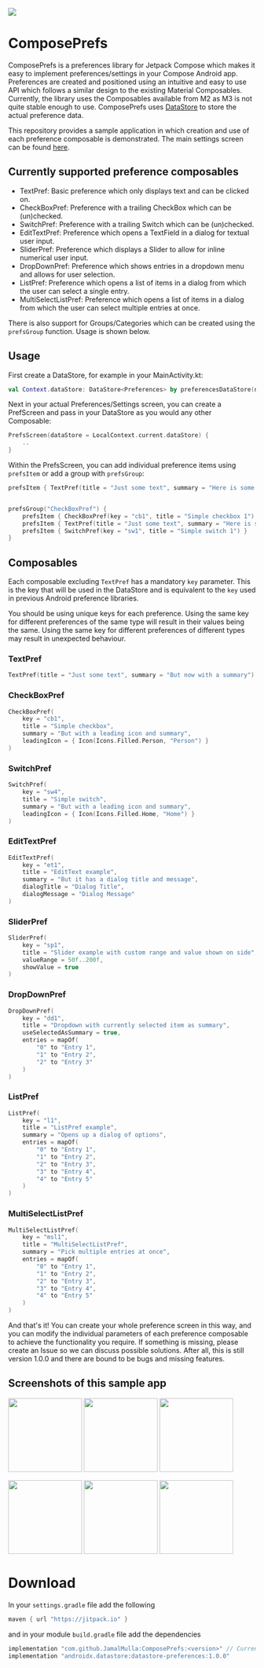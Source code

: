 [![](https://jitpack.io/v/JamalMulla/ComposePrefs.svg)](https://jitpack.io/#JamalMulla/ComposePrefs)

# ComposePrefs

ComposePrefs is a preferences library for Jetpack Compose which makes it easy to implement preferences/settings in your Compose Android app.
Preferences are created and positioned using an intuitive and easy to use API which follows a similar design to the existing Material Composables.
Currently, the library uses the Composables available from M2 as M3 is not quite stable enough to use. 
ComposePrefs uses [DataStore](https://developer.android.com/topic/libraries/architecture/datastore) to store the actual preference data.

This repository provides a sample application in which creation and use of each preference composable is demonstrated. 
The main settings screen can be found [here](https://github.com/JamalMulla/ComposePrefs/blob/master/app/src/main/java/com/jamal/composeprefssample/SettingsScreen.kt).


## Currently supported preference composables
- TextPref: Basic preference which only displays text and can be clicked on.
- CheckBoxPref: Preference with a trailing CheckBox which can be (un)checked.
- SwitchPref: Preference with a trailing Switch which can be (un)checked.
- EditTextPref: Preference which opens a TextField in a dialog for textual user input.
- SliderPref: Preference which displays a Slider to allow for inline numerical user input.
- DropDownPref: Preference which shows entries in a dropdown menu and allows for user selection.
- ListPref: Preference which opens a list of items in a dialog from which the user can select a single entry.
- MultiSelectListPref: Preference which opens a list of items in a dialog from which the user can select multiple entries at once.

There is also support for Groups/Categories which can be created using the `prefsGroup` function. Usage is shown below.

## Usage
First create a DataStore, for example in your MainActivity.kt:
``` kotlin
val Context.dataStore: DataStore<Preferences> by preferencesDataStore(name = "settings")
```

Next in your actual Preferences/Settings screen, you can create a PrefScreen and pass in your DataStore as you would any other Composable:
``` kotlin
PrefsScreen(dataStore = LocalContext.current.dataStore) {
    ..
}
```

Within the PrefsScreen, you can add individual preference items using `prefsItem` or add a group with `prefsGroup`:
``` kotlin
prefsItem { TextPref(title = "Just some text", summary = "Here is some summary text") }


prefsGroup("CheckBoxPref") {
    prefsItem { CheckBoxPref(key = "cb1", title = "Simple checkbox 1") }
    prefsItem { TextPref(title = "Just some text", summary = "Here is some summary text") }
    prefsItem { SwitchPref(key = "sw1", title = "Simple switch 1") }
}
```

## Composables
Each composable excluding `TextPref` has a mandatory `key` parameter. 
This is the key that will be used in the DataStore and is equivalent to the `key` used in previous Android preference libraries. 

You should be using unique keys for each preference. Using the same key for different preferences of the same type will result in their values being the same. 
Using the same key for different preferences of different types may result in unexpected behaviour.

### TextPref
``` kotlin
TextPref(title = "Just some text", summary = "But now with a summary")
```

### CheckBoxPref
``` kotlin
CheckBoxPref(
    key = "cb1",
    title = "Simple checkbox",
    summary = "But with a leading icon and summary",
    leadingIcon = { Icon(Icons.Filled.Person, "Person") }
)
```

### SwitchPref
``` kotlin
SwitchPref(
    key = "sw4",
    title = "Simple switch",
    summary = "But with a leading icon and summary",
    leadingIcon = { Icon(Icons.Filled.Home, "Home") }
)
```

### EditTextPref
``` kotlin
EditTextPref(
    key = "et1",
    title = "EditText example",
    summary = "But it has a dialog title and message",
    dialogTitle = "Dialog Title",
    dialogMessage = "Dialog Message"
)
```

### SliderPref
``` kotlin
SliderPref(
    key = "sp1",
    title = "Slider example with custom range and value shown on side",
    valueRange = 50f..200f,
    showValue = true
)
```

### DropDownPref
``` kotlin
DropDownPref(
    key = "dd1",
    title = "Dropdown with currently selected item as summary",
    useSelectedAsSummary = true,
    entries = mapOf(
        "0" to "Entry 1",
        "1" to "Entry 2",
        "2" to "Entry 3"
    )
)
```

### ListPref
``` kotlin
ListPref(
    key = "l1",
    title = "ListPref example",
    summary = "Opens up a dialog of options",
    entries = mapOf(
        "0" to "Entry 1",
        "1" to "Entry 2",
        "2" to "Entry 3",
        "3" to "Entry 4",
        "4" to "Entry 5"
    )
)
```

### MultiSelectListPref
``` kotlin
MultiSelectListPref(
    key = "msl1",
    title = "MultiSelectListPref",
    summary = "Pick multiple entries at once",
    entries = mapOf(
        "0" to "Entry 1",
        "1" to "Entry 2",
        "2" to "Entry 3",
        "3" to "Entry 4",
        "4" to "Entry 5"
    )
)
```

And that's it! You can create your whole preference screen in this way, and you can modify the individual parameters of each preference composable to achieve the functionality you require.
If something is missing, please create an Issue so we can discuss possible solutions. After all, this is still version 1.0.0 and there are bound to be bugs and missing features.

## Screenshots of this sample app
<p float="left">
    <img src="/img/1.jpg?raw=true" width="150"/>
    <img src="/img/2.jpg?raw=true" width="150"/>
    <img src="/img/3.jpg?raw=true" width="150"/>
</p>
<p float="left">    
    <img src="/img/4.jpg?raw=true" width="150"/>
    <img src="/img/5.jpg?raw=true" width="150"/>
    <img src="/img/6.jpg?raw=true" width="150"/>
</p>


# Download
In your `settings.gradle` file add the following
``` groovy
maven { url "https://jitpack.io" }
```
and in your module `build.gradle` file add the dependencies
``` groovy
implementation "com.github.JamalMulla:ComposePrefs:<version>" // Current is 1.0.0
implementation "androidx.datastore:datastore-preferences:1.0.0"
```



